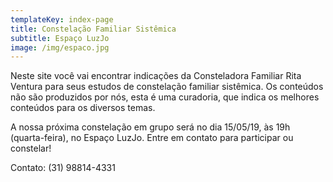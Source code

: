 ```yaml
---
templateKey: index-page
title: Constelação Familiar Sistêmica
subtitle: Espaço LuzJo
image: /img/espaco.jpg
---
```

Neste site você vai encontrar indicações da Consteladora Familiar Rita Ventura para seus estudos de constelação familiar sistêmica. Os conteúdos não são produzidos por nós, esta é uma curadoria, que indica os melhores conteúdos para os diversos temas.

A nossa próxima constelação em grupo será no dia 15/05/19, às 19h (quarta-feira), no Espaço LuzJo. Entre em contato para participar ou constelar!

Contato: (31) 98814-4331
